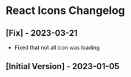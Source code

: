 # React Icons Changelog

## [Fix] - 2023-03-21

- Fixed that not all icon was loading

## [Initial Version] - 2023-01-05
